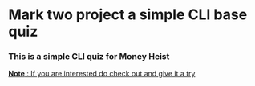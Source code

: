 # Mark two project a simple CLI base quiz 

### This is a simple CLI quiz for Money Heist 


[**Note** : If you are interested do check out and give it a try ](https://replit.com/@VishalSindham/Mark02?v=1)
